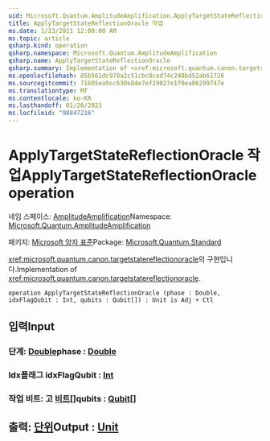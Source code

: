```yaml
---
uid: Microsoft.Quantum.AmplitudeAmplification.ApplyTargetStateReflectionOracle
title: ApplyTargetStateReflectionOracle 작업
ms.date: 1/23/2021 12:00:00 AM
ms.topic: article
qsharp.kind: operation
qsharp.namespace: Microsoft.Quantum.AmplitudeAmplification
qsharp.name: ApplyTargetStateReflectionOracle
qsharp.summary: Implementation of <xref:microsoft.quantum.canon.targetstatereflectionoracle>.
ms.openlocfilehash: 85b561dc978a2c51cbc8ced74c248bd52ab61726
ms.sourcegitcommit: 71605ea9cc630e84e7ef29027e1f0ea06299747e
ms.translationtype: MT
ms.contentlocale: ko-KR
ms.lasthandoff: 01/26/2021
ms.locfileid: "98847216"
---
```

# <a name="applytargetstatereflectionoracle-operation"></a><span data-ttu-id="9ee92-102">ApplyTargetStateReflectionOracle 작업</span><span class="sxs-lookup"><span data-stu-id="9ee92-102">ApplyTargetStateReflectionOracle operation</span></span>

<span data-ttu-id="9ee92-103">네임 스페이스: [AmplitudeAmplification](xref:Microsoft.Quantum.AmplitudeAmplification)</span><span class="sxs-lookup"><span data-stu-id="9ee92-103">Namespace: [Microsoft.Quantum.AmplitudeAmplification](xref:Microsoft.Quantum.AmplitudeAmplification)</span></span>

<span data-ttu-id="9ee92-104">패키지: [Microsoft 양자 표준](https://nuget.org/packages/Microsoft.Quantum.Standard)</span><span class="sxs-lookup"><span data-stu-id="9ee92-104">Package: [Microsoft.Quantum.Standard](https://nuget.org/packages/Microsoft.Quantum.Standard)</span></span>


<span data-ttu-id="9ee92-105"><xref:microsoft.quantum.canon.targetstatereflectionoracle>의 구현입니다.</span><span class="sxs-lookup"><span data-stu-id="9ee92-105">Implementation of <xref:microsoft.quantum.canon.targetstatereflectionoracle>.</span></span>

```qsharp
operation ApplyTargetStateReflectionOracle (phase : Double, idxFlagQubit : Int, qubits : Qubit[]) : Unit is Adj + Ctl
```


## <a name="input"></a><span data-ttu-id="9ee92-106">입력</span><span class="sxs-lookup"><span data-stu-id="9ee92-106">Input</span></span>

### <a name="phase--double"></a><span data-ttu-id="9ee92-107">단계: [Double](xref:microsoft.quantum.lang-ref.double)</span><span class="sxs-lookup"><span data-stu-id="9ee92-107">phase : [Double](xref:microsoft.quantum.lang-ref.double)</span></span>




### <a name="idxflagqubit--int"></a><span data-ttu-id="9ee92-108">Idx플래그 [](xref:microsoft.quantum.lang-ref.int)</span><span class="sxs-lookup"><span data-stu-id="9ee92-108">idxFlagQubit : [Int](xref:microsoft.quantum.lang-ref.int)</span></span>




### <a name="qubits--qubit"></a><span data-ttu-id="9ee92-109">작업 비트: 고 [비트](xref:microsoft.quantum.lang-ref.qubit)[]</span><span class="sxs-lookup"><span data-stu-id="9ee92-109">qubits : [Qubit](xref:microsoft.quantum.lang-ref.qubit)[]</span></span>





## <a name="output--unit"></a><span data-ttu-id="9ee92-110">출력: [단위](xref:microsoft.quantum.lang-ref.unit)</span><span class="sxs-lookup"><span data-stu-id="9ee92-110">Output : [Unit](xref:microsoft.quantum.lang-ref.unit)</span></span>

